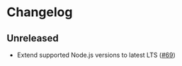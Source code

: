 # Changelog

## Unreleased

- Extend supported Node.js versions to latest LTS
  ([#69](https://github.com/signalfx/signalfx-nodejs/pull/69))
